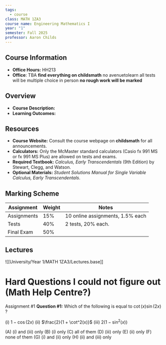 ```yaml
---
tags:
  - course
class: MATH 1ZA3
course name: Engineering Mathematics I
year: "1"
semester: Fall 2025
professor: Aaron Childs
---
```

## Course Information
- **Office Hours:**  HH213
- **Office**: TBA
**find everything on childsmath** no avenuetolearn
all tests will be multiple choice in person
**no rough work will be marked**

## Overview
- **Course Description:**  
- **Learning Outcomes:**  

## Resources
- **Course Website:** Consult the course webpage on **childsmath** for all announcements.
- **Calculators:** Only the McMaster standard calculators (Casio fx 991 MS or fx 991 MS Plus) are allowed on tests and exams.
- **Required Textbook:** _Calculus, Early Transcendentals_ (9th Edition) by Stewart, Clegg, and Watson.
- **Optional Materials:** _Student Solutions Manual for Single Variable Calculus, Early Transcendentals_.

## Marking Scheme

| Assignment  | Weight | Notes                            |
| ----------- | ------ | -------------------------------- |
| Assignments | 15%    | 10 online assignments, 1.5% each |
| Tests       | 40%    | 2 tests, 20% each.               |
| Final Exam  | 50%    |                                  |


## Lectures
![[University/Year 1/MATH 1ZA3/Lectures.base]]


# Hard Questions I could not figure out (Math Help Centre?)
Assignment #1 **Question #1:** Which of the following is equal to $\cot(x) \sin(2x)$ ?

(i) $1 - \cos(2x)$
(ii) $\frac{2}{1 + \cot^2(x)}$
(iii) $2(1 - \sin^2(x))$

(A) (i) and (iii) only
(B) (i) only
(C) all of them
(D) (iii) only
(E) (ii) only
(F) none of them
(G) (i) and (ii) only
(H) (ii) and (iii) only
